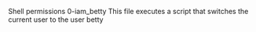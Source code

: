 Shell permissions
0-iam_betty
This file executes a script that switches the current user to the user betty
